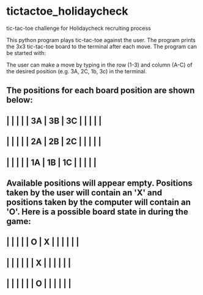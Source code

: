 # tictactoe_holidaycheck
tic-tac-toe challenge for Holidaycheck recruiting process

This python program plays tic-tac-toe against the user. The program prints the
3x3 tic-tac-toe board to the terminal after each move.
The program can be started with:

The user can make a move by typing in the row (1-3) and column (A-C) of the
desired position (e.g. 3A, 2C, 1b, 3c) in the terminal.

The positions for each board position are shown below:
--------------------------------
|		  |          |         |
|   3A    |    3B    |    3C   |
|		  |          |         |
--------------------------------
|		  |          |         |
|   2A    |    2B    |    2C   |
|		  |          |         |
--------------------------------
|		  |          |         |
|   1A    |    1B    |    1C   |
|		  |          |         |
--------------------------------

Available positions will appear empty. Positions taken by the user will contain
an 'X' and positions taken by the computer will contain an 'O'. Here is a
possible board state in during the game:
--------------------------------
|		  |          |         |
|    O    |     X    |         |
|		  |          |         |
--------------------------------
|		  |          |         |
|         |     X    |         |
|		  |          |         |
--------------------------------
|		  |          |         |
|         |     O    |         |
|		  |          |         |
--------------------------------


